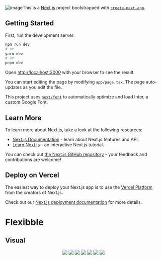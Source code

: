 ![image](https://github.com/T4vexx/Flexibble/assets/68335367/f8071e73-0329-4852-aece-41cf2e493e51)This is a [Next.js](https://nextjs.org/) project bootstrapped with [`create-next-app`](https://github.com/vercel/next.js/tree/canary/packages/create-next-app).

## Getting Started

First, run the development server:

```bash
npm run dev
# or
yarn dev
# or
pnpm dev
```

Open [http://localhost:3000](http://localhost:3000) with your browser to see the result.

You can start editing the page by modifying `app/page.tsx`. The page auto-updates as you edit the file.

This project uses [`next/font`](https://nextjs.org/docs/basic-features/font-optimization) to automatically optimize and load Inter, a custom Google Font.

## Learn More

To learn more about Next.js, take a look at the following resources:

- [Next.js Documentation](https://nextjs.org/docs) - learn about Next.js features and API.
- [Learn Next.js](https://nextjs.org/learn) - an interactive Next.js tutorial.

You can check out [the Next.js GitHub repository](https://github.com/vercel/next.js/) - your feedback and contributions are welcome!

## Deploy on Vercel

The easiest way to deploy your Next.js app is to use the [Vercel Platform](https://vercel.com/new?utm_medium=default-template&filter=next.js&utm_source=create-next-app&utm_campaign=create-next-app-readme) from the creators of Next.js.

Check out our [Next.js deployment documentation](https://nextjs.org/docs/deployment) for more details.
# Flexibble

## Visual 
<div align="center">
  <img src="https://github.com/T4vexx/Flexibble/assets/68335367/bb450517-97a8-492f-bfc8-8d1cfb3f6f6d" />
  <img src="https://github.com/T4vexx/Flexibble/assets/68335367/ca9db405-16a0-4119-a814-5f901a614814" />
  <img src="https://github.com/T4vexx/Flexibble/assets/68335367/13aaf895-6e52-4fea-9292-a9edfafba6b3" />
  <img src="https://github.com/T4vexx/Flexibble/assets/68335367/546b7e59-63e0-42ad-979a-94286397a19a" />
  <img src="https://github.com/T4vexx/Flexibble/assets/68335367/20dac2e9-4410-446c-baef-957cc250ec95" />
  <img src="https://github.com/T4vexx/Flexibble/assets/68335367/cd04b5bd-f9f5-4573-a832-d15c7049f32a" />
  <img src="https://github.com/T4vexx/Flexibble/assets/68335367/2c9f7af1-e6b8-4090-abdc-c76a1d25cc1e" />
</div>
